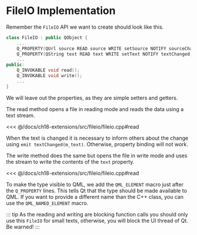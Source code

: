 # FileIO Implementation

Remember the `FileIO` API we want to create should look like this.

```cpp
class FileIO : public QObject {
    ...
    Q_PROPERTY(QUrl source READ source WRITE setSource NOTIFY sourceChanged)
    Q_PROPERTY(QString text READ text WRITE setText NOTIFY textChanged)
    ...
public:
    Q_INVOKABLE void read();
    Q_INVOKABLE void write();
    ...
}
```

We will leave out the properties, as they are simple setters and getters.

The read method opens a file in reading mode and reads the data using a text stream.

<<< @/docs/ch18-extensions/src/fileio/fileio.cpp#read

When the text is changed it is necessary to inform others about the change using `emit textChanged(m_text)`. Otherwise, property binding will not work.

The write method does the same but opens the file in write mode and uses the stream to write the contents of the `text` property.

<<< @/docs/ch18-extensions/src/fileio/fileio.cpp#read

To make the type visible to QML, we add the `QML_ELEMENT` macro just after the `Q_PROPERTY` lines. This tells Qt that the type should be made available to QML. If you want to provide a different name than the C++ class, you can use the `QML_NAMED_ELEMENT` macro.

::: tip
As the reading and writing are blocking function calls you should only use this `FileIO` for small texts, otherwise, you will block the UI thread of Qt. Be warned!
:::
